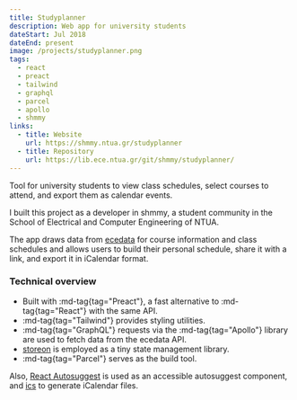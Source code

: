 ```yaml
---
title: Studyplanner
description: Web app for university students
dateStart: Jul 2018
dateEnd: present
image: /projects/studyplanner.png
tags:
  - react
  - preact
  - tailwind
  - graphql
  - parcel
  - apollo
  - shmmy
links:
  - title: Website
    url: https://shmmy.ntua.gr/studyplanner
  - title: Repository
    url: https://lib.ece.ntua.gr/git/shmmy/studyplanner/
---
```


Tool for university students to view class schedules, select courses to attend,
and export them as calendar events.

<!--more-->

I built this project as a developer in shmmy, a student community in the School
of Electrical and Computer Engineering of NTUA.

The app draws data from [ecedata](./ecedata.md) for course information and class
schedules and allows users to build their personal schedule, share it with a
link, and export it in iCalendar format.

### Technical overview

* Built with :md-tag{tag="Preact"}, a fast alternative to :md-tag{tag="React"}
with the same API.
* :md-tag{tag="Tailwind"} provides styling utilities.
* :md-tag{tag="GraphQL"} requests via the :md-tag{tag="Apollo"} library are used 
to fetch data from the ecedata API.
* [storeon](https://github.com/storeon/storeon) is employed as a tiny state
management library.
* :md-tag{tag="Parcel"} serves as the build tool.

Also, [React Autosuggest](https://github.com/moroshko/react-autosuggest#installation)
is used as an accessible autosuggest component, and
[ics](https://www.npmjs.com/package/ics) to generate iCalendar files.
